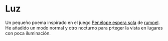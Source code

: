 # Luz
Un pequeño poema inspirado en el juego [Penélope espera sola](https://rumpel.itch.io/penlope-espera-sola) de [rumpel](https://rumpel.itch.io/).
He añadido un modo normal y otro nocturno para prteger la vista en lugares con poca iluminación.
